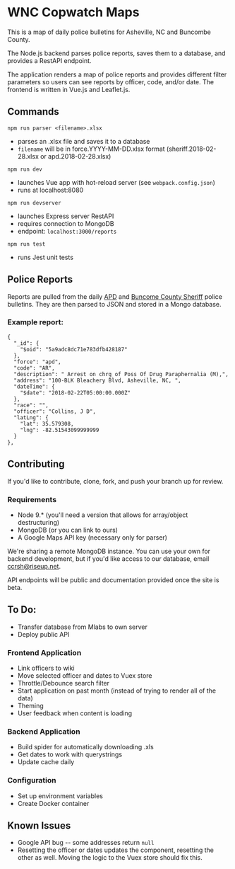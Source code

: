 # WNC Copwatch Maps
This is a map of daily police bulletins for Asheville, NC and Buncombe County.

The Node.js backend parses police reports, saves them to a database, and provides a RestAPI endpoint.

The application renders a map of police reports and provides different filter parameters so users can see reports by officer, code, and/or date. The frontend is written in Vue.js and Leaflet.js.


## Commands
`npm run parser <filename>.xlsx`
* parses an .xlsx file and saves it to a database
* `filename` will be in force.YYYY-MM-DD.xlsx format (sheriff.2018-02-28.xlsx or apd.2018-02-28.xlsx)

`npm run dev`
* launches Vue app with hot-reload server (see `webpack.config.json`)
* runs at localhost:8080

`npm run devserver`
* launches Express server RestAPI
* requires connection to MongoDB
* endpoint: `localhost:3000/reports`

`npm run test`
* runs Jest unit tests

## Police Reports
Reports are pulled from the daily [APD](https://apdp2c.buncombecounty.org/dailybulletin.aspx) and [Buncome County Sheriff](https://bcsdp2c.buncombecounty.org/dailybulletin.aspx) police bulletins. They are then parsed to JSON and stored in a Mongo database.

### Example report:

    {
      "_id": {
        "$oid": "5a9adc8dc71e783dfb428187"
      },
      "force": "apd",
      "code": "AR",
      "description": " Arrest on chrg of Poss Of Drug Paraphernalia (M),",
      "address": "100-BLK Bleachery Blvd, Asheville, NC, ",
      "dateTime": {
        "$date": "2018-02-22T05:00:00.000Z"
      },
      "race": "",
      "officer": "Collins, J D",
      "latLng": {
        "lat": 35.579308,
        "lng": -82.51543099999999
      }
    },

## Contributing
If you'd like to contribute, clone, fork, and push your branch up for review.

### Requirements
* Node 9.* (you'll need a version that allows for array/object destructuring)
* MongoDB (or you can link to ours)
* A Google Maps API key (necessary only for parser)

We're sharing a remote MongoDB instance. You can use your own for backend development, but if you'd like access to our database, email [ccrsh@riseup.net](mailto:ccrsh@riseup.net).

API endpoints will be public and documentation provided once the site is beta.

## To Do:
* Transfer database from Mlabs to own server
* Deploy public API

### Frontend Application
* Link officers to wiki
* Move selected officer and dates to Vuex store
* Throttle/Debounce search filter
* Start application on past month (instead of trying to render all of the data)
* Theming
* User feedback when content is loading

### Backend Application
* Build spider for automatically downloading .xls
* Get dates to work with querystrings
* Update cache daily

### Configuration
* Set up environment variables
* Create Docker container


## Known Issues
* Google API bug -- some addresses return `null`
* Resetting the officer or dates updates the component, resetting the other as well. Moving the logic to the Vuex store should fix this.
